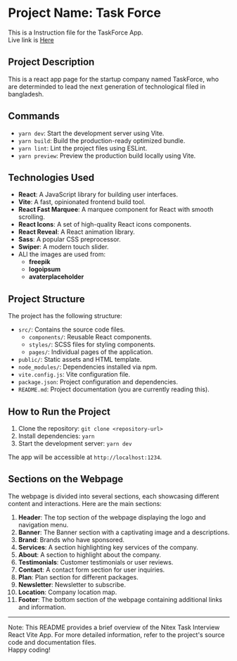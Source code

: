 # Project Name: Task Force

This is a Instruction file for the TaskForce App.
<br/>
Live link is [Here](https://lead-task-force.netlify.app/)

## Project Description

This is a react app page for the startup company named TaskForce, who are determinded to lead the next generation of technological filed in bangladesh.

## Commands

- `yarn dev`: Start the development server using Vite.
- `yarn build`: Build the production-ready optimized bundle.
- `yarn lint`: Lint the project files using ESLint.
- `yarn preview`: Preview the production build locally using Vite.

## Technologies Used

- **React**: A JavaScript library for building user interfaces.
- **Vite**: A fast, opinionated frontend build tool.
- **React Fast Marquee**: A marquee component for React with smooth scrolling.
- **React Icons**: A set of high-quality React icons components.
- **React Reveal**: A React animation library.
- **Sass**: A popular CSS preprocessor.
- **Swiper**: A modern touch slider.
- ALl the images are used from:
  - **freepik**
  - **logoipsum**
  - **avaterplaceholder**

## Project Structure

The project has the following structure:

- `src/`: Contains the source code files.
  - `components/`: Reusable React components.
  - `styles/`: SCSS files for styling components.
  - `pages/`: Individual pages of the application.
- `public/`: Static assets and HTML template.
- `node_modules/`: Dependencies installed via npm.
- `vite.config.js`: Vite configuration file.
- `package.json`: Project configuration and dependencies.
- `README.md`: Project documentation (you are currently reading this).

## How to Run the Project

1. Clone the repository: `git clone <repository-url>`
2. Install dependencies: `yarn`
3. Start the development server: `yarn dev`

The app will be accessible at `http://localhost:1234`.

## Sections on the Webpage

The webpage is divided into several sections, each showcasing different content and interactions. Here are the main sections:

1. **Header**: The top section of the webpage displaying the logo and navigation menu.
2. **Banner**: The Banner section with a captivating image and a descriptions.
3. **Brand**: Brands who have sponsored.
4. **Services**: A section highlighting key services of the company.
5. **About**: A section to highlight about the company.
6. **Testimonials**: Customer testimonials or user reviews.
7. **Contact**: A contact form section for user inquiries.
8. **Plan**: Plan section for different packages.
9. **Newsletter**: Newsletter to subscribe.
10. **Location**: Company location map.
11. **Footer**: The bottom section of the webpage containing additional links and information.

---

Note:
This README provides a brief overview of the Nitex Task Interview React Vite App. For more detailed information, refer to the project's source code and documentation files.
<br/>
Happy coding!
